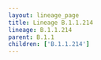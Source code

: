 ```yaml
---
layout: lineage_page
title: Lineage B.1.1.214
lineage: B.1.1.214
parent: B.1.1
children: ['B.1.1.214']
---
```

